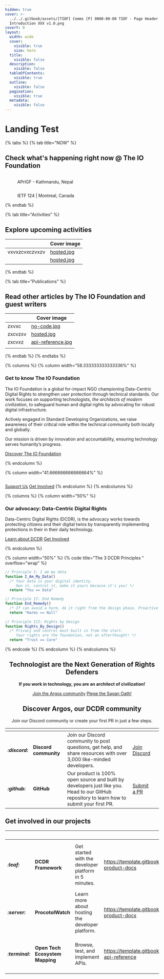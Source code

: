 ```yaml
---
hidden: true
cover: >-
  ../../.gitbook/assets/[TIOF] Comms [P] 0000-00-00 TIOF - Page Header
  Introduction XXX v1.0.png
coverY: 0
layout:
  width: wide
  cover:
    visible: true
    size: hero
  title:
    visible: false
  description:
    visible: false
  tableOfContents:
    visible: true
  outline:
    visible: false
  pagination:
    visible: true
  metadata:
    visible: false
---
```


# Landing Test

{% tabs %}
{% tab title="NOW" %}
## Check what's happening right now @ The IO Foundation

<div><figure><img src="../../.gitbook/assets/APrIFG 2025.png" alt=""><figcaption><p>APrIGF - Kathmandu, Nepal</p></figcaption></figure> <figure><img src="../../.gitbook/assets/APrIFG 2025 (1).png" alt=""><figcaption><p>IETF 124 | Montreal, Canada</p></figcaption></figure></div>
{% endtab %}

{% tab title="Activities" %}
## Explore upcoming activities

<table data-view="cards"><thead><tr><th></th><th data-hidden data-card-cover data-type="image">Cover image</th></tr></thead><tbody><tr><td>vxvxzcvxczvxzv</td><td><a href="../../.gitbook/assets/hosted.jpg">hosted.jpg</a></td></tr><tr><td></td><td><a href="../../.gitbook/assets/hosted.jpg">hosted.jpg</a></td></tr></tbody></table>
{% endtab %}

{% tab title="Publications" %}
## Read other articles by The IO Foundation and guest writers

<table data-view="cards"><thead><tr><th></th><th data-hidden data-card-cover data-type="image">Cover image</th></tr></thead><tbody><tr><td>zxvxc</td><td data-object-fit="fill"><a href="../../.gitbook/assets/no-code.jpg">no-code.jpg</a></td></tr><tr><td>zxcvzxv</td><td data-object-fit="fill"><a href="../../.gitbook/assets/hosted.jpg">hosted.jpg</a></td></tr><tr><td>zxcvxz</td><td data-object-fit="fill"><a href="../../.gitbook/assets/api-reference.jpg">api-reference.jpg</a></td></tr><tr><td></td><td></td></tr></tbody></table>
{% endtab %}
{% endtabs %}

{% columns %}
{% column width="58.333333333333336%" %}
### Get to know The IO Foundation

The IO Foundation is a global for-impact NGO championing Data-Centric Digital Rights to strengthen user protection through technical standards. Our work focuses on supporting technologists, _the architects of modern civilization_, to safeguard human and digital rights by advocating for robust digital infrastructure.

Actively engaged in Standard Developing Organizations, we raise awareness of their critical role within the technical community both locally and globally.

Our mission is driven by innovation and accountability, ensuring technology serves humanity’s progress.

<a href="../organization-brief/" class="button primary" data-icon="building-ngo">Discover The IO Foundation</a> &#x20;


{% endcolumn %}

{% column width="41.666666666666664%" %}
<figure><img src="../../.gitbook/assets/0 - NAKED ARE YOU.jpg" alt=""><figcaption></figcaption></figure>



&#x20;<a href="https://template.gitbook.com/space-api-reference" class="button secondary" data-icon="hand-holding-seedling">Support Us</a>    <a href="../join-us/" class="button primary" data-icon="hand-spock">Get Involved</a>
{% endcolumn %}
{% endcolumns %}

{% columns %}
{% column width="50%" %}
### Our advocacy: Data-Centric Digital Rights

Data-Centric Digital Rights (DCDR), is the advocacy works towards protecting citizens and their digital twins by transparently implementing protections in their in their daily technology.



<a href="https://app.gitbook.com/s/rG4xcNzldvEoKR9FS7Og/about/readme" class="button primary" data-icon="book-open">Learn about DCDR</a>    <a href="https://app.gitbook.com/s/anvxjAzkrMrH39Mt5Hnn/about/get-involved" class="button secondary" data-icon="hand-spock">Get Involved</a>


{% endcolumn %}

{% column width="50%" %}
{% code title="The 3 DCDR Principles
" overflow="wrap" %}
```javascript
// Principle I: I am my data 
function I_Am_My_Data()
  /* Your data is your digital identity.
     Own it, control it, make it yours because it's you! */
  return "You == Data"

// Principle II: End Remedy 
function End_Remedy()
  /* If can avoid a harm, do it right from the design phase. Proactive protections rulez! */
  return "Harms == Null"
  
// Principle III: Rights by Design 
function Rights_By_Design()
  /* Privacy and control must built in from the start.
     Your rights are the foundation, not an afterthought! */
  return "Trust == Core"
```
{% endcode %}
{% endcolumn %}
{% endcolumns %}

<h2 align="center">Technologist are the Next Generation of Rights Defenders</h2>

<p align="center"><strong>If you work in technology, you are an architect of civilization!</strong></p>

<p align="center"><a href="http://app.gitbook.com/join" class="button primary">Join the Argos community</a>    <a href="http://app.gitbook.com/join" class="button secondary" data-icon="hand-sparkles">Plege the Sagan Oath!</a><br></p>

<h2 align="center">Discover Argos, our DCDR community</h2>

<p align="center">Join our Discord community or create your first PR in just a few steps.</p>

<table data-card-size="large" data-view="cards"><thead><tr><th></th><th></th><th></th><th></th><th data-hidden data-card-cover data-type="files"></th></tr></thead><tbody><tr><td><h4><i class="fa-discord">:discord:</i></h4></td><td><strong>Discord community</strong></td><td>Join our Discord community to post questions, get help, and share resources with over 3,000 like-minded developers.</td><td><a href="https://www.gitbook.com/" class="button secondary">Join Discord</a></td><td></td></tr><tr><td><h4><i class="fa-github">:github:</i></h4></td><td><strong>GitHub</strong></td><td>Our product is 100% open source and built by developers just like you. Head to our GitHub repository to learn how to submit your first PR.</td><td><a href="https://www.gitbook.com/" class="button secondary">Submit a PR</a></td><td></td></tr></tbody></table>



## Get involved in our projects

<table data-view="cards"><thead><tr><th></th><th></th><th></th><th data-hidden data-card-target data-type="content-ref"></th><th data-hidden data-card-cover data-type="image">Cover image</th></tr></thead><tbody><tr><td><h4><i class="fa-leaf">:leaf:</i></h4></td><td><strong>DCDR Framework</strong></td><td>Get started with the developer platform in 5 minutes.</td><td><a href="https://template.gitbook.com/space-product-docs">https://template.gitbook.com/space-product-docs</a></td><td><a href="../../.gitbook/assets/[TIOF] Comms [P] 0000-00-00 TIOF Gitbook Card Project DCDR Framework XXX v1.0.png">[TIOF] Comms [P] 0000-00-00 TIOF Gitbook Card Project DCDR Framework XXX v1.0.png</a></td></tr><tr><td><h4><i class="fa-server">:server:</i></h4></td><td><strong>ProcotolWatch</strong></td><td>Learn more about hosting the developer platform.</td><td><a href="https://template.gitbook.com/space-product-docs">https://template.gitbook.com/space-product-docs</a></td><td><a href="../../.gitbook/assets/[TIOF] Comms [P] 0000-00-00 TIOF Gitbook Card Project ProtocolWatch XXX v1.0.png">[TIOF] Comms [P] 0000-00-00 TIOF Gitbook Card Project ProtocolWatch XXX v1.0.png</a></td></tr><tr><td><h4><i class="fa-terminal">:terminal:</i></h4></td><td><strong>Open Tech Ecosystem Mapping</strong></td><td>Browse, test, and implement APIs.</td><td><a href="https://template.gitbook.com/space-api-reference">https://template.gitbook.com/space-api-reference</a></td><td><a href="../../.gitbook/assets/[TIOF] Comms [P] 0000-00-00 TIOF Gitbook Card OTEM XXX v1.0.png">[TIOF] Comms [P] 0000-00-00 TIOF Gitbook Card OTEM XXX v1.0.png</a></td></tr></tbody></table>

